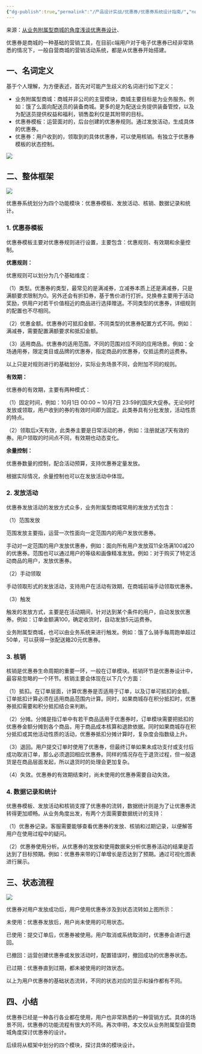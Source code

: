 ```yaml
---
{"dg-publish":true,"permalink":"/产品设计实战/优惠券/优惠券系统设计指南/","noteIcon":"","created":"2023-11-04T10:33:44.449+08:00"}
---
```



来源：[从业务附属型商城的角度浅谈优惠券设计](https://www.woshipm.com/pd/1591947.html)、

优惠券是商城的一种基础的营销工具，在目前c端用户对于电子优惠券已经非常熟悉的情况下，一般自营商城的营销活动系统，都是从优惠券开始搭建。

## 一、名词定义

基于个人理解，为方便表述，首先对可能产生歧义的名词进行如下定义：

- 业务附属型商城：商城并非公司的主营模块，商城主要目标是为业务服务。例如：饿了么面向配送员的装备商城。更多的是为配送业务提供装备管控，以及为配送员提供权益和福利，销售盈利仅是其附带的目标。
- 优惠券模板：运营面对的，后台创建的优惠券规则。通过发放活动，生成具体的优惠券。
- 优惠券：用户收到的，领取到的具体优惠券，可以使用核销。有独立于优惠券模板的状态控制。

![](https://image.woshipm.com/wp-files/2018/11/ZLEHpYvvvGYJXmjieVTq.png)

## 二、整体框架

![](https://image.woshipm.com/wp-files/2018/11/gdKXXkxLLdeDO619qfeQ.png)

优惠券系统划分为四个功能模块：优惠券模板、发放活动、核销、数据记录和统计。

### 1. 优惠券模板

优惠券模板主要对优惠券规则进行设置，主要包含：优惠规则、有效期和余量控制。

**优惠规则：**

优惠规则可以划分为几个基础维度：

（1）类型。优惠券的类型，最常见的是满减券，立减券本质上还是满减券，只是满额要求限制为0。另外还会有折扣券，基于售价进行打折。兑换券主要用于活动奖励，供用户对若干价值相近的商品进行选择赠送。不同类型的优惠券，详细规则的配置也不尽相同。

（2）优惠金额。优惠券的可抵扣金额，不同类型的优惠券配置方式不同。例如：满减券，需要配置满额要求和抵扣金额。

（3）适用商品。优惠券的适用范围，不同的范围对应不同的应用场景。例如：全场通用券，限定类目或品牌的优惠券，指定商品的优惠券，仅抵运费的运费券。

以上只是对规则进行的基础划分，实际业务场景不同，会附加不同的规则。

**有效期：**

优惠券的有效期，主要有两种模式：

（1）固定时间，例如：10月1日 00:00 ~ 10月7日 23:59的国庆大促券。无论何时发放或领取，用户收到的券的有效时间即为固定。此类券具有分批发放，活动性质的特点。

（2）领取后x天有效，此类券主要是日常活动的券，例如：注册就送7天有效的券。用户领取的时间点不同，有效期也动态变化。

**余量控制：**

优惠券数量的控制，配合活动预算，支持优惠券定量发放。

根据实际情况，余量控制也可以在发放活动中体现。

### 2. 发放活动

优惠券发放活动的发放方式众多，业务附属型商城常用的发放方式包含：

（1）范围发放

范围发放主要指，运营一次性面向一定范围内的用户发放优惠券。

手动对一定范围的用户发放优惠券，例如：面向所有用户发放双11全场满100减20的优惠券。范围也可以通过用户的等级和画像精准发放。例如：对于购买了特定活动商品的用户，发放优惠券。

（2）手动领取

手动领取形式的发放活动，支持用户在活动有效期，在商城前端手动领取优惠券。

（3）触发

触发的发放方式，主要是在活动期间，针对达到某个条件的用户，自动发放优惠券。例如：订单金额满100，确定收货时，自动发放5元运费券。

业务附属型商城，也可以由业务系统来进行触发。例如：饿了么骑手每周跑单超过50单，可以获得一张配送箱20元优惠券。

### 3. 核销

核销是优惠券生命周期的重要一环，一般在订单模块。核销环节是优惠券设计中，最容易忽略的一个环节。核销主要会体现在以下几个方面：

（1）抵扣。在订单层面，计算优惠券是否适用于订单，以及订单可抵扣的金额。订单抵扣计算必须在适用商品范围内计算。同时，如果商城存在积分抵扣时，优惠券抵扣需要和积分抵扣结合来判断。

（2）分摊。分摊是指订单中有若干商品适用于优惠券时，订单模块需要把抵扣的优惠券金额分摊到各个商品，用于商品成本核算和退款依据。同时如果商城存在积分抵扣或其他活动性质的活动，优惠券抵扣分摊计算时，复杂度会指数级上升。

（3）退回。用户提交订单时使用了优惠券，但最终订单如果未成功支付或支付后成功取消订单，那么必须退回相应优惠券。同样的情况存在于退货过程，但一般退货是在商品层面发起，所以退货时的处理会更加复杂。

（4）失效。优惠券的有效期结束时，尚未使用的优惠券需要自动失效。

### 4. 数据记录和统计

优惠券模板、发放活动和核销支撑了优惠券的流转，数据统计则是为了让优惠券流转得更加顺畅。从业务角度出发，有两个方面需要数据统计的支持：

（1）优惠券记录。客服需要能够查看优惠券的发放、核销和过期记录，以便解答用户在使用过程中的疑问。

（2）优惠券使用分析。从优惠券的发放和使用数据来分析优惠券活动的结果是否达到了目标预期。例如：优惠券来带的订单增长是否达到了预期。通过可视化图表进行展示。

## 三、状态流程

![](https://image.woshipm.com/wp-files/2018/11/H6a6wtNGwH184mtm2G5R.png)

优惠券对用户发放成功后，用户使用优惠券涉及到状态流转如上图所示：

未使用：优惠券发放后，用户尚未使用的可用状态。

已使用：提交订单后，优惠券被使用。用户取消或系统取消时，优惠券会进行退回。

已撤回：运营创建优惠券或发放活动时，配置错误时，撤回成功的优惠券状态。

已过期：优惠券直到过期，都未被使用的时效状态。

以上为用户优惠券的基础状态流转，不同的状态对应的显示和操作都有不同。

## 四、小结

优惠券已经是一种各行各业都在使用，用户也非常熟悉的一种营销方式。具体的场景不同，优惠券的功能流程有很大的不同。再次申明，本文仅从业务附属型自营商城角度探讨优惠券的设计。

后续将从框架中划分的四个模块，探讨具体的模块设计。